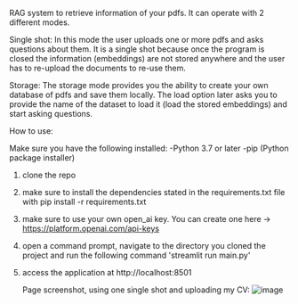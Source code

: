 RAG system to retrieve information of your pdfs. 
It can operate with 2 different modes. 

Single shot: In this mode the user uploads one or more pdfs and asks questions about them.
It is a single shot because once the program is closed the information (embeddings) are not stored anywhere
and the user has to re-upload the documents to re-use them.

Storage: The storage mode provides you the ability to create your own database of pdfs and save them locally.
The load option later asks you to provide the name of the dataset to load it (load the stored embeddings) and start asking questions.

How to use:

Make sure you have the following installed:
-Python 3.7 or later
-pip (Python package installer)

1. clone the repo
2. make sure to install the dependencies stated in the requirements.txt file with pip install -r requirements.txt
4. make sure to use your own open_ai key. You can create one here -> https://platform.openai.com/api-keys
5. open a command prompt, navigate to the directory you cloned the project and run the following command 'streamlit run main.py'
6. access the application at http://localhost:8501


   Page screenshot, using one single shot and uploading my CV:
![image](https://github.com/user-attachments/assets/0b3390ba-f595-4383-8b96-4940c7c0dc91)


